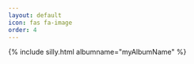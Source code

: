 ```yaml
---
layout: default
icon: fas fa-image
order: 4
---
```

{% include silly.html albumname="myAlbumName" %}
